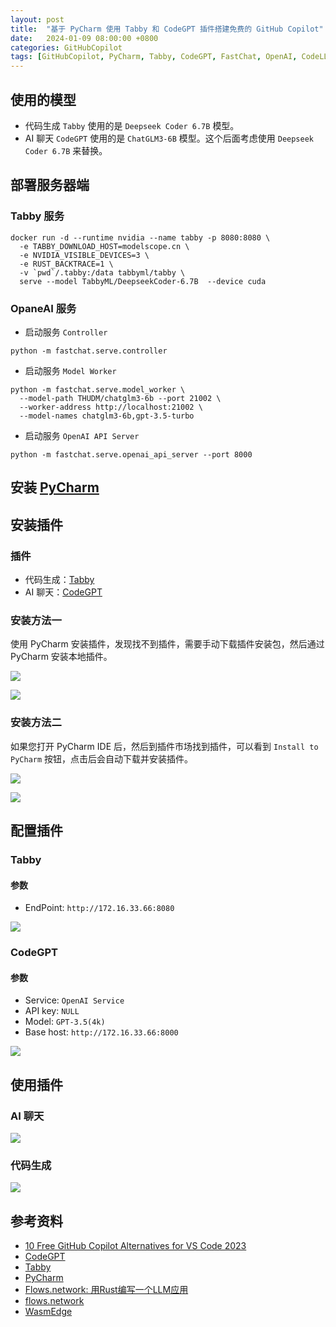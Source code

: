 ```yaml
---
layout: post
title:  "基于 PyCharm 使用 Tabby 和 CodeGPT 插件搭建免费的 GitHub Copilot"
date:   2024-01-09 08:00:00 +0800
categories: GitHubCopilot
tags: [GitHubCopilot, PyCharm, Tabby, CodeGPT, FastChat, OpenAI, CodeLLM, LLM]
---
```


## 使用的模型
- 代码生成 `Tabby` 使用的是 `Deepseek Coder 6.7B` 模型。
- AI 聊天 `CodeGPT` 使用的是 `ChatGLM3-6B` 模型。这个后面考虑使用 `Deepseek Coder 6.7B` 来替换。

## 部署服务器端
### Tabby 服务
```shell
docker run -d --runtime nvidia --name tabby -p 8080:8080 \
  -e TABBY_DOWNLOAD_HOST=modelscope.cn \
  -e NVIDIA_VISIBLE_DEVICES=3 \
  -e RUST_BACKTRACE=1 \
  -v `pwd`/.tabby:/data tabbyml/tabby \
  serve --model TabbyML/DeepseekCoder-6.7B  --device cuda
```

### OpaneAI 服务

- 启动服务 `Controller`
```shell
python -m fastchat.serve.controller
```

- 启动服务 `Model Worker`
```shell
python -m fastchat.serve.model_worker \
  --model-path THUDM/chatglm3-6b --port 21002 \
  --worker-address http://localhost:21002 \
  --model-names chatglm3-6b,gpt-3.5-turbo
```

- 启动服务 `OpenAI API Server`
```shell
python -m fastchat.serve.openai_api_server --port 8000
```

## 安装 [PyCharm](https://www.jetbrains.com/pycharm/download/)

## 安装插件
### 插件
- 代码生成：[Tabby](https://plugins.jetbrains.com/plugin/22379-tabby/)
- AI 聊天：[CodeGPT](https://plugins.jetbrains.com/plugin/21056-codegpt/)

### 安装方法一
使用 PyCharm 安装插件，发现找不到插件，需要手动下载插件安装包，然后通过 PyCharm 安装本地插件。

![](/images/2024/PyCharm-Tabby-CodeGPT/Plugins-Marketplace-Settings.png)

![](/images/2024/PyCharm-Tabby-CodeGPT/Install-Plugin-from-Disk.png)

### 安装方法二
如果您打开 PyCharm IDE 后，然后到插件市场找到插件，可以看到 `Install to PyCharm` 按钮，点击后会自动下载并安装插件。

![](/images/2024/PyCharm-Tabby-CodeGPT/Plugins-Marketplace-Tabby.png)

![](/images/2024/PyCharm-Tabby-CodeGPT/Plugins-Marketplace-CodeGPT.png)

## 配置插件
### Tabby

#### 参数
- EndPoint: `http://172.16.33.66:8080`

![](/images/2024/PyCharm-Tabby-CodeGPT/Tabby-Settings.png)

### CodeGPT

#### 参数
- Service: `OpenAI Service`
- API key: `NULL`
- Model: `GPT-3.5(4k)`
- Base host: `http://172.16.33.66:8000`

![](/images/2024/PyCharm-Tabby-CodeGPT/CodeGPT-Settings.png)

## 使用插件
### AI 聊天
![](/images/2024/PyCharm-Tabby-CodeGPT/AI-Chat-CodeGPT.png)

### 代码生成
![](/images/2024/PyCharm-Tabby-CodeGPT/Code-Completions-Tabby.png)


## 参考资料
- [10 Free GitHub Copilot Alternatives for VS Code 2023](https://bito.ai/blog/free-github-copilot-alternatives-for-vs-code/)
- [CodeGPT](https://github.com/carlrobertoh/CodeGPT?tab=readme-ov-file)
- [Tabby](https://github.com/TabbyML/tabby)
- [PyCharm](https://www.jetbrains.com/pycharm/)
- [Flows.network: 用Rust编写一个LLM应用](https://zhuanlan.zhihu.com/p/667494969)
- [flows.network](https://flows.network/)
- [WasmEdge](https://www.zhihu.com/people/wasmedge)
